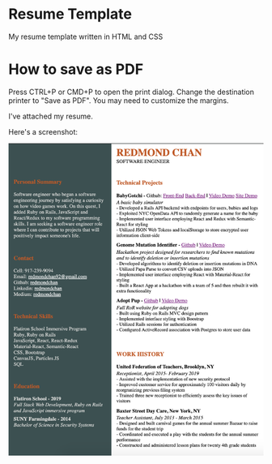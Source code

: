 # Resume Template

My resume template written in HTML and CSS

# How to save as PDF

Press CTRL+P or CMD+P to open the print dialog. Change the destination printer to "Save as PDF". You may need to customize the margins.

I've attached my resume.

Here's a screenshot:

![resume](resume.png)
